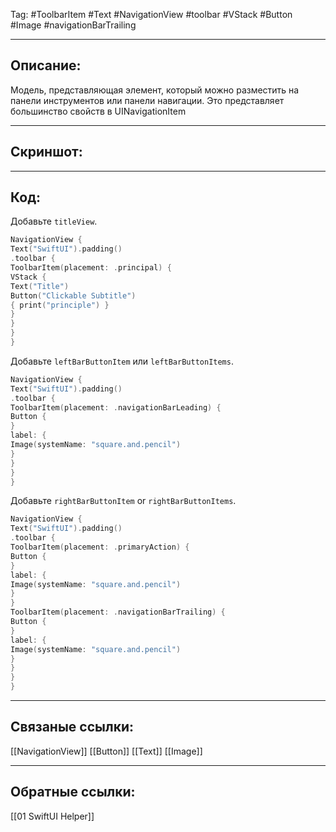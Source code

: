Tag: #ToolbarItem #Text #NavigationView #toolbar #VStack #Button #Image #navigationBarTrailing

---
## Описание:
Модель, представляющая элемент, который можно разместить на панели инструментов или панели навигации. Это представляет большинство свойств в UINavigationItem

---
## Скриншот:


---
## Код:
Добавьте `titleView`.
``` swift
NavigationView {    
Text("SwiftUI").padding()        
.toolbar {            
ToolbarItem(placement: .principal) {                
VStack {                    
Text("Title")                    
Button("Clickable Subtitle") 
{ print("principle") }                                    
}            
}        
}        
}

```

Добавьте `leftBarButtonItem` или `leftBarButtonItems`.

```swift
NavigationView {    
Text("SwiftUI").padding()        
.toolbar {            
ToolbarItem(placement: .navigationBarLeading) {                
Button {                                    
} 
label: {                    
Image(systemName: "square.and.pencil")                
}            
}        
}        
}
```

Добавьте `rightBarButtonItem` or `rightBarButtonItems`.

```swift
NavigationView {    
Text("SwiftUI").padding()        
.toolbar {            
ToolbarItem(placement: .primaryAction) {                
Button {                                    
} 
label: {                    
Image(systemName: "square.and.pencil")                
}            
}            
ToolbarItem(placement: .navigationBarTrailing) {                
Button {                                    
} 
label: {                    
Image(systemName: "square.and.pencil")                
}            
}        
}        
}
```

---
## Связаные ссылки:
[[NavigationView]]
[[Button]]
[[Text]]
[[Image]]

---
## Обратные ссылки:
[[01 SwiftUI Helper]]
